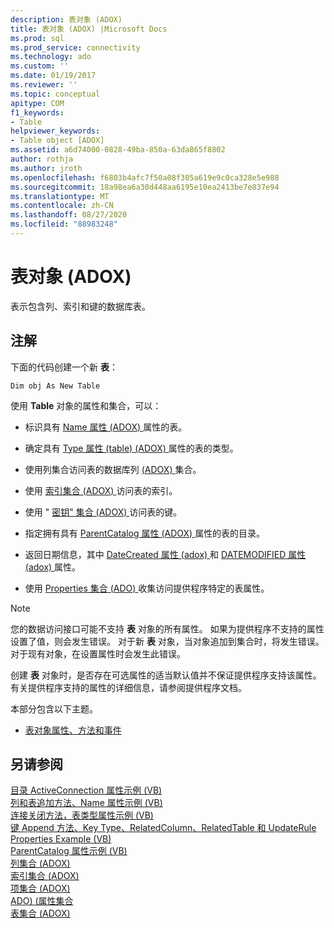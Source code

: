 ```yaml
---
description: 表对象 (ADOX)
title: 表对象 (ADOX) |Microsoft Docs
ms.prod: sql
ms.prod_service: connectivity
ms.technology: ado
ms.custom: ''
ms.date: 01/19/2017
ms.reviewer: ''
ms.topic: conceptual
apitype: COM
f1_keywords:
- Table
helpviewer_keywords:
- Table object [ADOX]
ms.assetid: a6d74000-0828-49ba-850a-63da865f8802
author: rothja
ms.author: jroth
ms.openlocfilehash: f6803b4afc7f50a08f305a619e9c0ca328e5e988
ms.sourcegitcommit: 18a98ea6a30d448aa6195e10ea2413be7e837e94
ms.translationtype: MT
ms.contentlocale: zh-CN
ms.lasthandoff: 08/27/2020
ms.locfileid: "88983248"
---
```

# <a name="table-object-adox"></a>表对象 (ADOX)
表示包含列、索引和键的数据库表。  
  
## <a name="remarks"></a>注解  
 下面的代码创建一个新 **表**：  
  
```  
Dim obj As New Table  
```  
  
 使用 **Table** 对象的属性和集合，可以：  
  
-   标识具有 [Name 属性 (ADOX) ](./name-property-adox.md) 属性的表。  
  
-   确定具有 [Type 属性 (table)  (ADOX) ](./type-property-table-adox.md) 属性的表的类型。  
  
-   使用列集合访问表的数据库列 [ (ADOX) ](./columns-collection-adox.md) 集合。  
  
-   使用 [索引集合 (ADOX) ](./indexes-collection-adox.md)访问表的索引。  
  
-   使用 " [密钥" 集合 (ADOX) ](./keys-collection-adox.md)访问表的键。  
  
-   指定拥有具有 [ParentCatalog 属性 (ADOX) ](./parentcatalog-property-adox.md) 属性的表的目录。  
  
-   返回日期信息，其中 [DateCreated 属性 (adox) ](./datecreated-property-adox.md) 和 [DATEMODIFIED 属性 (adox) ](./datemodified-property-adox.md) 属性。  
  
-   使用 [Properties 集合 (ADO) ](../ado-api/properties-collection-ado.md) 收集访问提供程序特定的表属性。  
  
> [!NOTE]
>  您的数据访问接口可能不支持 **表** 对象的所有属性。 如果为提供程序不支持的属性设置了值，则会发生错误。 对于新 **表** 对象，当对象追加到集合时，将发生错误。 对于现有对象，在设置属性时会发生此错误。  
>   
>  创建 **表** 对象时，是否存在可选属性的适当默认值并不保证提供程序支持该属性。 有关提供程序支持的属性的详细信息，请参阅提供程序文档。  
  
 本部分包含以下主题。  
  
-   [表对象属性、方法和事件](./table-object-properties-methods-and-events.md)  
  
## <a name="see-also"></a>另请参阅  
 [目录 ActiveConnection 属性示例 (VB) ](./catalog-activeconnection-property-example-vb.md)   
 [列和表追加方法、Name 属性示例 (VB) ](./columns-and-tables-append-methods-name-property-example-vb.md)   
 [连接关闭方法，表类型属性示例 (VB) ](./connection-close-method-table-type-property-example-vb.md)   
 [键 Append 方法、Key Type、RelatedColumn、RelatedTable 和 UpdateRule Properties Example (VB) ](./keys-append-method-key-type-relatedcolumn-relatedtable-example-vb.md)   
 [ParentCatalog 属性示例 (VB) ](./parentcatalog-property-example-vb.md)   
 [列集合 (ADOX) ](./columns-collection-adox.md)   
 [索引集合 (ADOX) ](./indexes-collection-adox.md)   
 [项集合 (ADOX) ](./keys-collection-adox.md)   
 [ADO)  (属性集合 ](../ado-api/properties-collection-ado.md)   
 [表集合 (ADOX)](./tables-collection-adox.md)